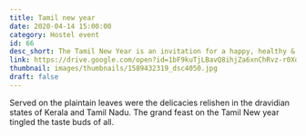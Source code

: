 ```yaml
---
title: Tamil new year
date: 2020-04-14 15:00:00
category: Hostel event
id: 66
desc_short: The Tamil New Year is an invitation for a happy, healthy & a spiritual life ahead. True to it's spirit, the day was one festivity & fervour. 
link: https://drive.google.com/open?id=1bF9kuTjLBavQ8ihjZa6xnChRvz-r0Xd2
thumbnail: images/thumbnails/1589432319_dsc4050.jpg
draft: false
---
```


Served on the plaintain leaves were the delicacies relishen in the dravidian states of Kerala and Tamil Nadu. The grand feast on the Tamil New year tingled the taste buds of all. 